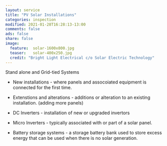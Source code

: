 ```yaml
---
layout: service
title: "PV Solar Installations"
categories: inspection
modified: 2021-01-28T16:28:13-13:00
comments: false
ads: false
share: false
image:
  feature:  solar-1600x800.jpg
  teaser:   solar-400x250.jpg
  credit: "Bright Light Electrical c/o Solar Electric Technology"
---
```

Stand alone and Grid-tied Systems  

 - New installations - where panels and assocoiated equipment is connected for the first time.
 
 - Extenstions and alterations - additions or alteration to an existing installation. (adding more panels)
 
 - DC Inverters - installation of new or upgraded invertors
 
 - Micro Inverters - typically associated with or part of a solar panel.
 
 - Battery storage systems - a storage battery bank used to store excess energy that can be used when there is no   solar generation.